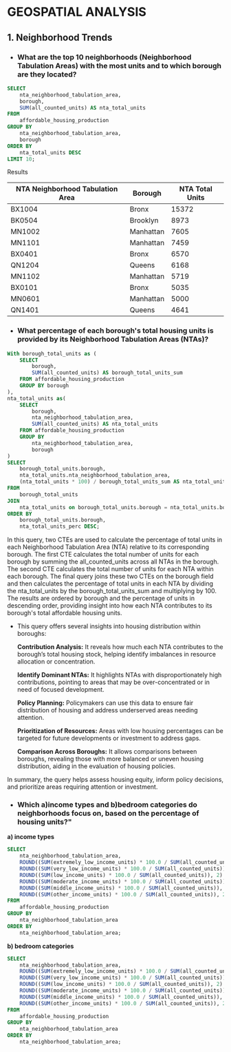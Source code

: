 # GEOSPATIAL ANALYSIS

## 1. Neighborhood Trends

- ### What are the top 10 neighborhoods (Neighborhood Tabulation Areas) with the most units and to which borough are they located?

```sql
SELECT
    nta_neighborhood_tabulation_area,
    borough,
    SUM(all_counted_units) AS nta_total_units
FROM
    affordable_housing_production
GROUP BY
    nta_neighborhood_tabulation_area,
    borough
ORDER BY
    nta_total_units DESC
LIMIT 10;
```
Results

| NTA Neighborhood Tabulation Area | Borough   | NTA Total Units |
|----------------------------------|-----------|-----------------|
| BX1004                           | Bronx     | 15372           |
| BK0504                           | Brooklyn  | 8973            |
| MN1002                           | Manhattan | 7605            |
| MN1101                           | Manhattan | 7459            |
| BX0401                           | Bronx     | 6570            |
| QN1204                           | Queens    | 6168            |
| MN1102                           | Manhattan | 5719            |
| BX0101                           | Bronx     | 5035            |
| MN0601                           | Manhattan | 5000            |
| QN1401                           | Queens    | 4641            |


- ### What percentage of each borough's total housing units is provided by its Neighborhood Tabulation Areas (NTAs)?

```sql
With borough_total_units as (
    SELECT
        borough,
        SUM(all_counted_units) AS borough_total_units_sum
    FROM affordable_housing_production
    GROUP BY borough
),
nta_total_units as(
    SELECT 
        borough,
        nta_neighborhood_tabulation_area,
        SUM(all_counted_units) AS nta_total_units
    FROM affordable_housing_production
    GROUP BY
        nta_neighborhood_tabulation_area,
        borough
)
SELECT 
    borough_total_units.borough,
    nta_total_units.nta_neighborhood_tabulation_area,
    (nta_total_units * 100) / borough_total_units_sum AS nta_total_units_perc
FROM
    borough_total_units
JOIN
    nta_total_units on borough_total_units.borough = nta_total_units.borough
ORDER BY
    borough_total_units.borough,
    nta_total_units_perc DESC;
```


In this query, two CTEs are used to calculate the percentage of total units in each Neighborhood Tabulation Area (NTA) relative to its corresponding borough. The first CTE  calculates the total number of units for each borough by summing the all_counted_units across all NTAs in the borough. The second CTE calculates the total number of units for each NTA within each borough. The final query joins these two CTEs on the borough field and then calculates the percentage of total units in each NTA by dividing the nta_total_units by the borough_total_units_sum and multiplying by 100. The results are ordered by borough and the percentage of units in descending order, providing insight into how each NTA contributes to its borough's total affordable housing units.

- This query offers several insights into housing distribution within boroughs:

    **Contribution Analysis:** It reveals how much each NTA contributes to the borough’s total housing stock, helping identify imbalances in resource allocation or concentration.

    **Identify Dominant NTAs:** It highlights NTAs with disproportionately high contributions, pointing to areas that may be over-concentrated or in need of focused development.

    **Policy Planning:** Policymakers can use this data to ensure fair distribution of housing and address underserved areas needing attention.

    **Prioritization of Resources:** Areas with low housing percentages can be targeted for future developments or investment to address gaps.

    **Comparison Across Boroughs:** It allows comparisons between boroughs, revealing those with more balanced or uneven housing distribution, aiding in the evaluation of housing policies.

In summary, the query helps assess housing equity, inform policy decisions, and prioritize areas requiring attention or investment.

- ### Which a)income types and b)bedroom categories do neighborhoods focus on, based on the percentage of housing units?"

**a) income types**

```sql
SELECT
    nta_neighborhood_tabulation_area,
    ROUND((SUM(extremely_low_income_units) * 100.0 / SUM(all_counted_units)), 2) AS extremely_low_income_perc,
    ROUND((SUM(very_low_income_units) * 100.0 / SUM(all_counted_units)), 2) AS very_low_income_perc,
    ROUND((SUM(low_income_units) * 100.0 / SUM(all_counted_units)), 2) AS low_income_perc,
    ROUND((SUM(moderate_income_units) * 100.0 / SUM(all_counted_units)), 2) AS moderate_income_perc,
    ROUND((SUM(middle_income_units) * 100.0 / SUM(all_counted_units)), 2) AS middle_income_perc,
    ROUND((SUM(other_income_units) * 100.0 / SUM(all_counted_units)), 2) AS other_income_perc
FROM
    affordable_housing_production
GROUP BY
    nta_neighborhood_tabulation_area
ORDER BY
    nta_neighborhood_tabulation_area;
```


**b) bedroom categories**

```sql
SELECT
    nta_neighborhood_tabulation_area,
    ROUND((SUM(extremely_low_income_units) * 100.0 / SUM(all_counted_units)), 2) AS extremely_low_income_perc,
    ROUND((SUM(very_low_income_units) * 100.0 / SUM(all_counted_units)), 2) AS very_low_income_perc,
    ROUND((SUM(low_income_units) * 100.0 / SUM(all_counted_units)), 2) AS low_income_perc,
    ROUND((SUM(moderate_income_units) * 100.0 / SUM(all_counted_units)), 2) AS moderate_income_perc,
    ROUND((SUM(middle_income_units) * 100.0 / SUM(all_counted_units)), 2) AS middle_income_perc,
    ROUND((SUM(other_income_units) * 100.0 / SUM(all_counted_units)), 2) AS other_income_perc
FROM
    affordable_housing_production
GROUP BY
    nta_neighborhood_tabulation_area
ORDER BY
    nta_neighborhood_tabulation_area;
```